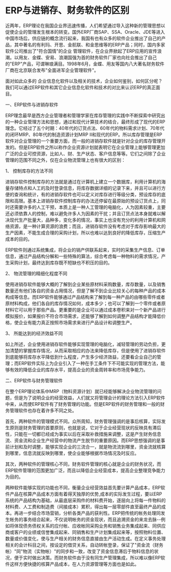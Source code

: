 ERP与进销存、财务软件的区别
========================

近两年，ERP理论在我国企业界迅速传播，人们希望通过导入这种新的管理思想以促使企业的管理发生根本的转变。国外ERP厂商SAP、SSA、Oracle、JDE等进入中国市场后，供应链的概念流行起来，我国有也有众多的软件企业推出了自己的产品，其中著名的有利玛、开思、金航联、和金思维等的ERP产品；同时，国内多家软件公司推出了"符合国情"的企业 管理软件，在企业界掀起了ERP应用的宣传浪潮。以用友、金蝶、安易、浪潮国强为首的财务软件厂家也向社会推出了自己的"ERP"产品，可谓琳琅满目。1998年6月，金蝶、用友等国内八大著名财务软件厂商在北京联合发布"全面进军企业管理软件"。

面对如此众多的 企业信息化软件以及相关的技术，企业如何鉴别，如何区分呢？我们可以通过ERP软件和其它企业信息化软件和技术的对比来认识ERP的真正面目。

一、ERP软件与进销存软件

ERP理念最早是西方企业管理者和管理学家在库存管理的实践中不断探索中研究出的一种企业管理方法和思想，通过和现代计算技术的结合，最终形成了现代的ERP理念。它经过了五个时期：40年代的订货点法、60年代的物料需求计划、70年代的闭环MRP、80年代的制造资源计划MRP II和现代的ERP。所以库存管理是ERP软件对企业管理的一个重要方面，而一般的进销存软件就是针对企业的库存管理开发的。但是ERP软件之所以称作企业资源计划就表明它在企业管理上能够管理更加广泛的企业可控资源，比如人、财、生产状态、客户信息等等。它们之间除了企业管理的范围不同之外，仅在企业物流管理上也有很大的区别：

1、 控制库存的方法不同

进销存软件控制库存的方法就是通过在计算机上建立一个数据库，利用计算机的海量存储特点和人工的及时登录信息，将库存数据详细的记录下来，并且可以进行方便的查询和统计，有的进销存软件也可以定义对库存进行等级分类，预设库存的底限和高限。基本上进销存软件控制库存的办法还停留在最原始的预设订货点上，同时还需要许多的人工干预，本质上是一种人工管理的电脑化，人为因素较重，主要还必须依靠人的控制，难以避免许多人为因素的干扰；并且订货点法本身就难以解决现代生产批量大，品种多，变化多的情况，事实上也没有充分的利用计算机和网络资源，是一种计算资源的浪费；而且，进销存软件没有考虑对于库存影响最大的生产因素，不能生成合理的采购计划，所以也难以达到良好的降低库存，压缩生产成本的目的。

ERP软件则通过系统集成，将企业的销产供联系起来，实时的采集生产信息、订单信息，通过产品结构分解和一些特殊的算法，综合考虑每一种物料的需求情况，产生采购计划，最终达到库存既不短缺也不积压的目的。

2、 物流管理的精细化程度不同

使用进销存软件能够大概的了解到企业某些原材料采购数量，库存数量，以及销售数量还有他们各自的资金占用情况，但是了解不到企业比较关心的每种产品的成本构成等信息。而ERP软件能够通过产品结构来了解到每一种产品的由哪些零件或者原材料构成，他们各自的库存情况如何，成本多少；也可以了解到一个零件或者原材料它可以用于那些产品。更重要的是企业可以通过成本卷积来对一个新产品进行模拟报价，如果报价不符合市场需求，还能够了解到如何调整产品结构才能降低价格，使企业有能力真正按照市场需求来进行产品设计和调整生产。

3、 所能达到的经济效益不同

如上所述，企业使用进销存软件能够实现管理的电脑化，减轻管理的劳动负担，更加清楚的掌握库存情况，从而采取相应的办法来降低库存，但是使用了进销存软件到底能够将库存水平降低到什么程度，产生多少经济效益，还要看企业自己的管理；而ERP软件实际上为企业引入了一种在手工条件下不可能实现的管理方法，能够有效的降低企业的库存水平，提高企业的资金周转率和市场竞争能力。

二、ERP软件与财务管理软件

在整个ERP理论体系中MRP（物料资源计划）就已经能够解决企业物流管理的问题，但是为了说明企业的经营效益，人们就又将管理会计的理论方法引入ERP软件中来，从而使ERP软件有了财务管理的功能。但是ERP软件的财务管理和一般的财务管理软件也存在着许多不同之处。

首先，两种软件的管理模式不同。众所周知，财务管理强调的是事后核算，实际发生原则是财务管理的首要原则，也就是说，它对于企业经营现状的反映具有滞后性，只能在一切都已经成为事实以后在采取补救措施来调整，这是产生财务信息流、资金流和企业生产经营中的物流产生脱节的重要原因。而ERP思想强调的是事前计划和及时调整，能够实现企业的三流合一，就是物流流到哪里，资金流就核算到哪里，信息流就反映到哪里，使企业能够根据市场情况及时反应。

其次，两种软件的管理核心不同，财务软件管理的核心就是企业的财务状况，而ERP软件管理的范围更加广泛，而且以降低企业经营成本，提高企业整理竞争能力为目的。

两种软件能够实现的功能也不同，衡量企业经营效益首先要计算产品成本，ERP软件产品在核算产品成本方面有着得天独厚的优势,成本的实际发生过程，要以ERP系统的产品结构为基础，从最底层采购件的材料费开始，逐层向上将每一件物料的材料费、人工费和制造费（间接成本）累积，得出每一层零部件直至最终产品的成本。再进一步结合市场营销，分析各类产品的获利性。ERP把传统的帐务处理同发生帐务的事务结合起来，不仅说明帐务的资金现状，而且追溯资金的来龙去脉--例如将体现债务债权关系的应付帐、应收帐同采购业务和销售业务集成起来、同供应商或客户的业绩或信誉集成起来、同销售和生产计划集成起来等，按照物料位置、数量或价值变化，使与生产相关的财务信息直接由生产活动生成。在定义事务处理相关的会计科目之间，按设定的借贷关系，自动转帐登录，保证了"资金流（财务帐）"同"物流（实物帐）"的同步和一致，改变了资金信息滞后于物料信息的状况，便于实时做出决策。而财务软件由于没有同生产管理集成，所以难以像ERP软件这样方便快捷的核算产品成本，在人力资源管理等方面也是如此。